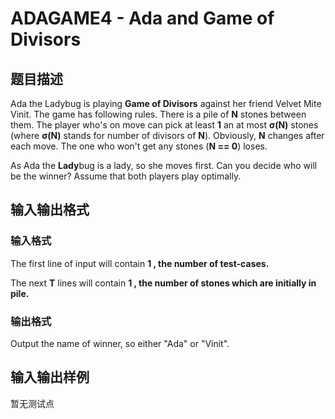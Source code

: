 # ADAGAME4 - Ada and Game of Divisors

## 题目描述

Ada the Ladybug is playing **Game of Divisors** against her friend Velvet Mite Vinit. The game has following rules. There is a pile of **N** stones between them. The player who's on move can pick at least **1** an at most **σ(N)** stones (where **σ(N)** stands for number of divisors of **N**). Obviously, **N** changes after each move. The one who won't get any stones (**N == 0**) loses.

As Ada the **Lady**bug is a lady, so she moves first. Can you decide who will be the winner? Assume that both players play optimally.

## 输入输出格式

### 输入格式

The first line of input will contain **1 , the number of test-cases.**

The next **T** lines will contain **1 , the number of stones which are initially in pile.**

### 输出格式

Output the name of winner, so either "Ada" or "Vinit".

## 输入输出样例

暂无测试点

